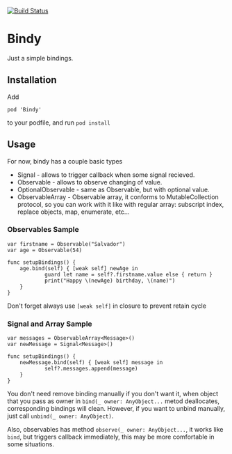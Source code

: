 [![Build Status](https://travis-ci.org/MaximKotliar/Bindy.svg?branch=master)](https://travis-ci.org/MaximKotliar/Bindy)

# Bindy
Just a simple bindings.

## Installation
Add

`pod 'Bindy'`

to your podfile, and run
`pod install`

## Usage
For now, bindy has a couple basic types

* Signal - allows to trigger callback when some signal recieved.
* Observable - allows to observe changing of value.
* OptionalObservable - same as Observable, but with optional value.
* ObservableArray - Observable array, it conforms to MutableCollection protocol, so you can work with it like with regular array: subscript index, replace objects, map, enumerate, etc...

### Observables Sample

```
var firstname = Observable("Salvador")
var age = Observable(54)

func setupBindings() {
	age.bind(self) { [weak self] newAge in
            guard let name = self?.firstname.value else { return }
            print("Happy \(newAge) birthday, \(name)")
	}
}
```

Don't forget always use `[weak self]` in closure to prevent retain cycle

### Signal and Array Sample

```
var messages = ObservableArray<Message>()
var newMessage = Signal<Message>()
    
func setupBindings() {
    newMessage.bind(self) { [weak self] message in
            self?.messages.append(message)
	}
}
```

You don't need remove binding manually if you don't want it, when object that you pass as owner in ```bind(_ owner: AnyObject...``` metod deallocates, corresponding bindings will clean. However, if you want to unbind manually, just call ```unbind(_ owner: AnyObject)```.

Also, observables has method ```observe(_ owner: AnyObject...```, it works like `bind`, but triggers callback immediately, this may be more comfortable in some situations.

